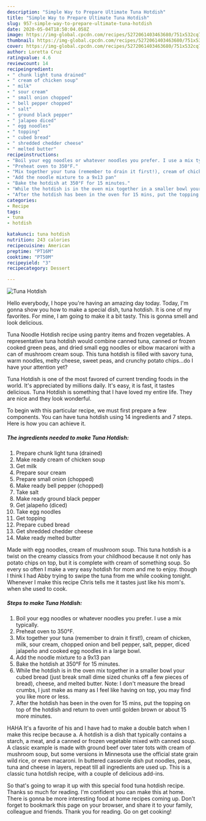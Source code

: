 ```yaml
---
description: "Simple Way to Prepare Ultimate Tuna Hotdish"
title: "Simple Way to Prepare Ultimate Tuna Hotdish"
slug: 957-simple-way-to-prepare-ultimate-tuna-hotdish
date: 2020-05-04T18:50:04.058Z
image: https://img-global.cpcdn.com/recipes/5272061403463680/751x532cq70/tuna-hotdish-recipe-main-photo.jpg
thumbnail: https://img-global.cpcdn.com/recipes/5272061403463680/751x532cq70/tuna-hotdish-recipe-main-photo.jpg
cover: https://img-global.cpcdn.com/recipes/5272061403463680/751x532cq70/tuna-hotdish-recipe-main-photo.jpg
author: Loretta Cruz
ratingvalue: 4.6
reviewcount: 14
recipeingredient:
- " chunk light tuna drained"
- " cream of chicken soup"
- " milk"
- " sour cream"
- " small onion chopped"
- " bell pepper chopped"
- " salt"
- " ground black pepper"
- " jalapeo diced"
- " egg noodles"
- " topping"
- " cubed bread"
- " shredded chedder cheese"
- " melted butter"
recipeinstructions:
- "Boil your egg noodles or whatever noodles you prefer. I use a mix typically."
- "Preheat oven to 350°F."
- "Mix together your tuna (remember to drain it first!), cream of chicken, milk, sour cream, chopped onion and bell pepper, salt, pepper, diced jalapeño and cooked egg noodles in a large bowl."
- "Add the noodle mixture to a 9x13 pan"
- "Bake the hotdish at 350°F for 15 minutes."
- "While the hotdish is in the oven mix together in a smaller bowl your cubed bread (just break small dime sized chunks off a few pieces of bread), cheese, and melted butter. Note: I don&#39;t measure the bread crumbs, I just make as many as I feel like having on top, you may find you like more or less."
- "After the hotdish has been in the oven for 15 mins, put the topping on top of the hotdish and return to oven until golden brown or about 15 more minutes."
categories:
- Recipe
tags:
- tuna
- hotdish

katakunci: tuna hotdish 
nutrition: 243 calories
recipecuisine: American
preptime: "PT16M"
cooktime: "PT50M"
recipeyield: "3"
recipecategory: Dessert

---
```



![Tuna Hotdish](https://img-global.cpcdn.com/recipes/5272061403463680/751x532cq70/tuna-hotdish-recipe-main-photo.jpg)

Hello everybody, I hope you're having an amazing day today. Today, I'm gonna show you how to make a special dish, tuna hotdish. It is one of my favorites. For mine, I am going to make it a bit tasty. This is gonna smell and look delicious.

Tuna Noodle Hotdish recipe using pantry items and frozen vegetables. A representative tuna hotdish would combine canned tuna, canned or frozen cooked green peas, and dried small egg noodles or elbow macaroni with a can of mushroom cream soup. This tuna hotdish is filled with savory tuna, warm noodles, melty cheese, sweet peas, and crunchy potato chips…do I have your attention yet?

Tuna Hotdish is one of the most favored of current trending foods in the world. It's appreciated by millions daily. It's easy, it is fast, it tastes delicious. Tuna Hotdish is something that I have loved my entire life. They are nice and they look wonderful.


To begin with this particular recipe, we must first prepare a few components. You can have tuna hotdish using 14 ingredients and 7 steps. Here is how you can achieve it.

<!--inarticleads1-->

##### The ingredients needed to make Tuna Hotdish:

1. Prepare  chunk light tuna (drained)
1. Make ready  cream of chicken soup
1. Get  milk
1. Prepare  sour cream
1. Prepare  small onion (chopped)
1. Make ready  bell pepper (chopped)
1. Take  salt
1. Make ready  ground black pepper
1. Get  jalapeño (diced)
1. Take  egg noodles
1. Get  topping
1. Prepare  cubed bread
1. Get  shredded chedder cheese
1. Make ready  melted butter


Made with egg noodles, cream of mushroom soup. This tuna hotdish is a twist on the creamy classics from your childhood because it not only has potato chips on top, but it is complete with cream of something soup. So every so often I make a very easy hotdish for mom and me to enjoy. though I think I had Abby trying to swipe the tuna from me while cooking tonight. Whenever I make this recipe Chris tells me it tastes just like his mom&#39;s. when she used to cook. 

<!--inarticleads2-->

##### Steps to make Tuna Hotdish:

1. Boil your egg noodles or whatever noodles you prefer. I use a mix typically.
1. Preheat oven to 350°F.
1. Mix together your tuna (remember to drain it first!), cream of chicken, milk, sour cream, chopped onion and bell pepper, salt, pepper, diced jalapeño and cooked egg noodles in a large bowl.
1. Add the noodle mixture to a 9x13 pan
1. Bake the hotdish at 350°F for 15 minutes.
1. While the hotdish is in the oven mix together in a smaller bowl your cubed bread (just break small dime sized chunks off a few pieces of bread), cheese, and melted butter. Note: I don&#39;t measure the bread crumbs, I just make as many as I feel like having on top, you may find you like more or less.
1. After the hotdish has been in the oven for 15 mins, put the topping on top of the hotdish and return to oven until golden brown or about 15 more minutes.


HAHA It&#39;s a favorite of his and I have had to make a double batch when I make this recipe because a. A hotdish is a dish that typically contains a starch, a meat, and a canned or frozen vegetable mixed with canned soup. A classic example is made with ground beef over tater tots with cream of mushroom soup, but some versions in Minnesota use the official state grain wild rice, or even macaroni. In buttered casserole dish put noodles, peas, tuna and cheese in layers, repeat till all ingredients are used up. This is a classic tuna hotdish recipe, with a couple of delicious add-ins. 

So that's going to wrap it up with this special food tuna hotdish recipe. Thanks so much for reading. I'm confident you can make this at home. There is gonna be more interesting food at home recipes coming up. Don't forget to bookmark this page on your browser, and share it to your family, colleague and friends. Thank you for reading. Go on get cooking!
